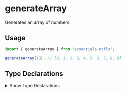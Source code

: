 # generateArray

Generates an array of numbers.

## Usage

```js
import { generateArray } from "essentials-utils";

generateArray(10); // [0, 1, 2, 3, 4, 5, 6, 7, 8, 9]
```

## Type Declarations

<details>
  <summary class="italic cursor-pointer">Show Type Declarations</summary>

```ts
export declare function generateArray(length: number): number[];
```
</details>